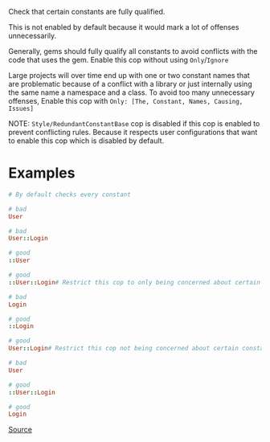 
Check that certain constants are fully qualified.

This is not enabled by default because it would mark a lot of offenses
unnecessarily.

Generally, gems should fully qualify all constants to avoid conflicts with
the code that uses the gem. Enable this cop without using `Only`/`Ignore`

Large projects will over time end up with one or two constant names that
are problematic because of a conflict with a library or just internally
using the same name a namespace and a class. To avoid too many unnecessary
offenses, Enable this cop with `Only: [The, Constant, Names, Causing, Issues]`

NOTE: `Style/RedundantConstantBase` cop is disabled if this cop is enabled to prevent
conflicting rules. Because it respects user configurations that want to enable
this cop which is disabled by default.

# Examples

```ruby
# By default checks every constant

# bad
User

# bad
User::Login

# good
::User

# good
::User::Login# Restrict this cop to only being concerned about certain constants

# bad
Login

# good
::Login

# good
User::Login# Restrict this cop not being concerned about certain constants

# bad
User

# good
::User::Login

# good
Login
```

[Source](http://www.rubydoc.info/gems/rubocop/RuboCop/Cop/Lint/ConstantResolution)